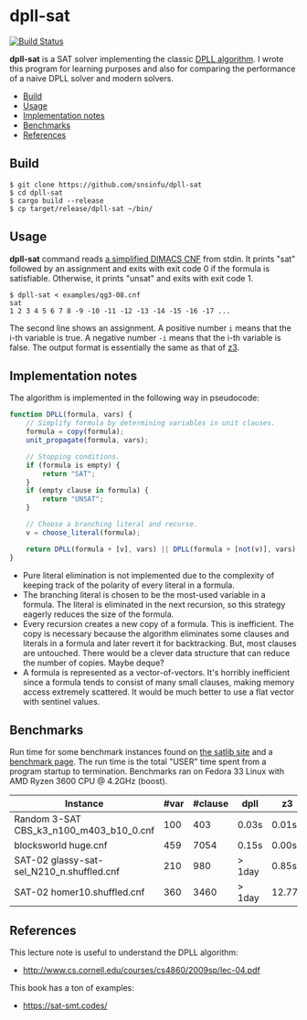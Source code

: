 # dpll-sat

[![Build Status][build-badge]][build-url]

[build-badge]: https://github.com/snsinfu/dpll-sat/workflows/test/badge.svg
[build-url]: https://github.com/snsinfu/dpll-sat/actions?query=workflow%3Atest

**dpll-sat** is a SAT solver implementing the classic [DPLL algorithm][dpll]. I
wrote this program for learning purposes and also for comparing the performance
of a naive DPLL solver and modern solvers.

- [Build](#build)
- [Usage](#usage)
- [Implementation notes](#implementation-notes)
- [Benchmarks](#benchmarks)
- [References](#references)

[dpll]: https://en.wikipedia.org/wiki/DPLL_algorithm

## Build

```console
$ git clone https://github.com/snsinfu/dpll-sat
$ cd dpll-sat
$ cargo build --release
$ cp target/release/dpll-sat ~/bin/
```

## Usage

**dpll-sat** command reads [a simplified DIMACS CNF][format] from stdin. It
prints "sat" followed by an assignment and exits with exit code 0 if the formula
is satisfiable. Otherwise, it prints "unsat" and exits with exit code 1.

```console
$ dpll-sat < examples/qg3-08.cnf
sat
1 2 3 4 5 6 7 8 -9 -10 -11 -12 -13 -14 -15 -16 -17 ...
```

The second line shows an assignment. A positive number `i` means that the i-th
variable is true. A negative number `-i` means that the i-th variable is false.
The output format is essentially the same as that of [z3][z3].

[format]: http://www.satcompetition.org/2011/format-benchmarks2011.html
[z3]: https://github.com/Z3Prover/z3

## Implementation notes

The algorithm is implemented in the following way in pseudocode:

```javascript
function DPLL(formula, vars) {
    // Simplify formula by determining variables in unit clauses.
    formula = copy(formula);
    unit_propagate(formula, vars);

    // Stopping conditions.
    if (formula is empty) {
        return "SAT";
    }
    if (empty clause in formula) {
        return "UNSAT";
    }

    // Choose a branching literal and recurse.
    v = choose_literal(formula);

    return DPLL(formula + [v], vars) || DPLL(formula + [not(v)], vars);
}
```

- Pure literal elimination is not implemented due to the complexity of keeping
  track of the polarity of every literal in a formula.
- The branching literal is chosen to be the most-used variable in a formula.
  The literal is eliminated in the next recursion, so this strategy eagerly
  reduces the size of the formula.
- Every recursion creates a new copy of a formula. This is inefficient. The copy
  is necessary because the algorithm eliminates some clauses and literals in a
  formula and later revert it for backtracking. But, most clauses are untouched.
  There would be a clever data structure that can reduce the number of copies.
  Maybe deque?
- A formula is represented as a vector-of-vectors. It's horribly inefficient
  since a formula tends to consist of many small clauses, making memory access
  extremely scattered. It would be much better to use a flat vector with
  sentinel values.

## Benchmarks

Run time for some benchmark instances found on [the satlib site][satlib] and a
[benchmark page][bench]. The run time is the total "USER" time spent from a
program startup to termination. Benchmarks ran on Fedora 33 Linux with AMD Ryzen
3600 CPU @ 4.2GHz (boost).

| Instance                                  | #var | #clause | dpll   | z3     |
|-------------------------------------------|------|---------|--------|--------|
| Random 3-SAT CBS_k3_n100_m403_b10_0.cnf   | 100  | 403     | 0.03s  |  0.01s |
| blocksworld huge.cnf                      | 459  | 7054    | 0.15s  |  0.00s |
| SAT-02 glassy-sat-sel_N210_n.shuffled.cnf | 210  | 980     | > 1day |  0.85s |
| SAT-02 homer10.shuffled.cnf               | 360  | 3460    | > 1day | 12.77s |

[satlib]: https://www.cs.ubc.ca/~hoos/SATLIB/
[bench]: https://www.cs.ubc.ca/~hoos/SATLIB/benchm.html

## References

This lecture note is useful to understand the DPLL algorithm:

- http://www.cs.cornell.edu/courses/cs4860/2009sp/lec-04.pdf

This book has a ton of examples:

- https://sat-smt.codes/
